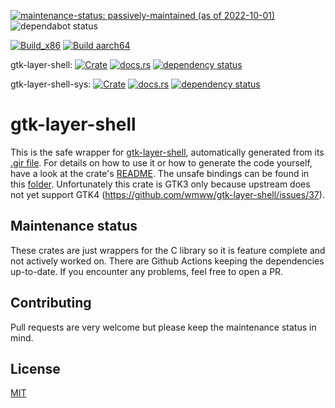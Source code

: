 [![maintenance-status: passively-maintained (as of 2022-10-01)](https://img.shields.io/badge/maintenance--status-passively--maintained_%28as_of_2022--10--01%29-forestgreen)](https://gist.github.com/rusty-snake/574a91f1df9f97ec77ca308d6d731e29)
![dependabot status](https://img.shields.io/badge/dependabot-enabled-025e8c?logo=Dependabot)

[![Build_x86](https://img.shields.io/github/workflow/status/pentamassiv/gtk-layer-shell-gir/Build_x86/main)](https://github.com/pentamassiv/gtk-layer-shell-gir/actions/workflows/build_x86.yaml)
[![Build aarch64](https://img.shields.io/github/workflow/status/pentamassiv/gtk-layer-shell-gir/Build%20aarch64)](https://github.com/pentamassiv/gtk-layer-shell-gir/actions/workflows/build_aarch64.yaml)

gtk-layer-shell:
[![Crate](https://img.shields.io/crates/v/gtk-layer-shell.svg)](https://crates.io/crates/gtk-layer-shell)
[![docs.rs](https://docs.rs/gtk-layer-shell/badge.svg)](https://docs.rs/gtk-layer-shell)
[![dependency status](https://deps.rs/crate/gtk-layer-shell/0.4.4/status.svg)](https://deps.rs/crate/gtk-layer-shell/0.4.4)

gtk-layer-shell-sys:
[![Crate](https://img.shields.io/crates/v/gtk-layer-shell-sys.svg)](https://crates.io/crates/gtk-layer-shell-sys)
[![docs.rs](https://docs.rs/gtk-layer-shell-sys/badge.svg)](https://docs.rs/gtk-layer-shell-sys)
[![dependency status](https://deps.rs/crate/gtk-layer-shell-sys/0.4.4/status.svg)](https://deps.rs/crate/gtk-layer-shell-sys/0.4.4)


# gtk-layer-shell
This is the safe wrapper for [gtk-layer-shell](https://github.com/wmww/gtk-layer-shell), automatically generated from its [.gir file](https://github.com/pentamassiv/gtk-layer-shell-gir/tree/main/gir-files/GtkLayerShell-0.1.gir). For details on how to use it or how to generate the code yourself, have a look at the crate's [README](https://github.com/pentamassiv/gtk-layer-shell-gir/tree/main/gtk-layer-shell/README.md). The unsafe bindings can be found in this [folder](https://github.com/pentamassiv/gtk-layer-shell-gir/tree/main/gtk-layer-shell-sys). Unfortunately this crate is GTK3 only because upstream does not yet support GTK4 (https://github.com/wmww/gtk-layer-shell/issues/37).

## Maintenance status
These crates are just wrappers for the C library so it is feature complete and not actively worked on. There are Github Actions keeping the dependencies up-to-date. If you encounter any problems, feel free to open a PR.

## Contributing
Pull requests are very welcome but please keep the maintenance status in mind.

## License
[MIT](https://choosealicense.com/licenses/mit/)
